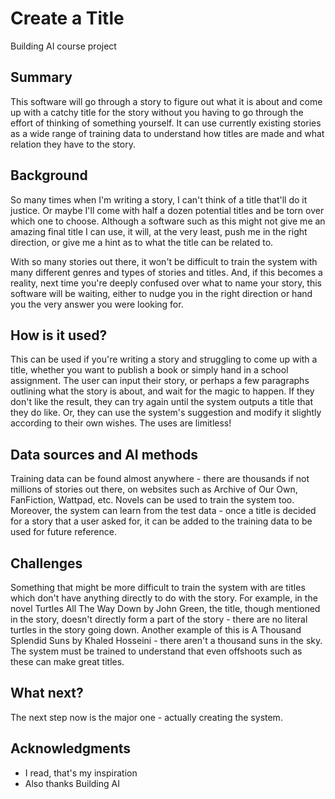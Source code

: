 # Create a Title

Building AI course project

## Summary

This software will go through a story to figure out what it is about and come up with a catchy title for the story without you having to go through the effort of thinking of something yourself. It can use currently existing stories as a wide range of training data to understand how titles are made and what relation they have to the story.

## Background

So many times when I'm writing a story, I can't think of a title that'll do it justice. Or maybe I'll come with half a dozen potential titles and be torn over which one to choose. Although a software such as this might not give me an amazing final title I can use, it will, at the very least, push me in the right direction, or give me a hint as to what the title can be related to. 

With so many stories out there, it won't be difficult to train the system with many different genres and types of stories and titles. And, if this becomes a reality, next time you're deeply confused over what to name your story, this software will be waiting, either to nudge you in the right direction or hand you the very answer you were looking for.

## How is it used?

This can be used if you're writing a story and struggling to come up with a title, whether you want to publish a book or simply hand in a school assignment. The user can input their story, or perhaps a few paragraphs outlining what the story is about, and wait for the magic to happen. If they don't like the result, they can try again until the system outputs a title that they do like. Or, they can use the system's suggestion and modify it slightly according to their own wishes. The uses are limitless!

## Data sources and AI methods

Training data can be found almost anywhere - there are thousands if not millions of stories out there, on websites such as Archive of Our Own, FanFiction, Wattpad, etc. Novels can be used to train the system too. Moreover, the system can learn from the test data - once a title is decided for a story that a user asked for, it can be added to the training data to be used for future reference.

## Challenges

Something that might be more difficult to train the system with are titles which don't have anything directly to do with the story. For example, in the novel Turtles All The Way Down by John Green, the title, though mentioned in the story, doesn't directly form a part of the story - there are no literal turtles in the story going down. Another example of this is A Thousand Splendid Suns by Khaled Hosseini - there aren't a thousand suns in the sky. The system must be trained to understand that even offshoots such as these can make great titles.

## What next?

The next step now is the major one - actually creating the system.

## Acknowledgments

* I read, that's my inspiration
* Also thanks Building AI
